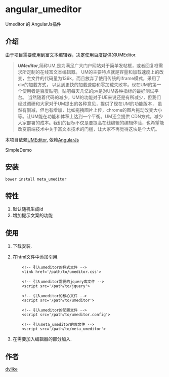 # angular_umeditor

Umeditor 的 AngularJs插件

## 介绍

由于项目需要使用到富文本编辑器，决定使用百度提供的UMEditor.

>***UMeditor***,简称UM,是为满足广大门户网站对于简单发帖框，或者回复框需求所定制的在线富文本编辑器。 UM的主要特点就是容量和加载速度上的改变，主文件的代码量为139k，而且放弃了使用传统的iframe模式，采用了div的加载方式， 以达到更快的加载速度和零加载失败率。现在UM的第一个使用者是百度贴吧，贴吧每天几亿的pv是对UM各种指标的最好测试平台。 当然随着代码的减少，UM的功能对于UE来说还是有所减少，但我们经过调研和大家对于UM提出的各种意见，提供了现在UM的功能版本， 虽然有删减，但也有增加，比如拖拽图片上传，chrome的图片拖动改变大小等。让UM能在功能和体积上达到一个平衡。UM还会提供 CDN方式，减少大家部署的成本。我们的目标不仅是要提高在线编辑的编辑体验，也希望能改变前端技术中关于富文本技术的门槛，让大家不再觉得这块是个大坑。

本项目依赖[UMEditor](http://ueditor.baidu.com/website/umeditor.html), 依赖[AngularJs](https://angularjs.org/)

SimpleDemo

## 安装

```
bower install meta_umeditor
```

## 特性

1. 默认随机生成id
2. 增加提示文案的功能

## 使用

1. 下载安装.

2. 在html文件中添加引用.

    ```
        <!-- 引入umeditor的样式文件 -->
        <link href='/path/to/umeditor.css'>

        <!-- 引入umeditor需要的jquery库文件 -->
        <script src='/path/to/jquery'>

        <!-- 引入umeditor的核心文件 -->
        <script src='/path/to/umeditor'>

        <!-- 引入umeditor的配置文件 -->
        <script src='/path/to/umeditor.config'>

        <!-- 引入meta_umeditor的库文件 -->
        <script src='/path/to/meta_umeditor'>
    ```

3. 在需要加入编辑器的部分加入<script type="text/html" ng-model='nothing' meta-umeditor meta-umeditor-placeholder='提示文案...'></script>.

## 作者

[dylike](http://blog.dylike.com/)
